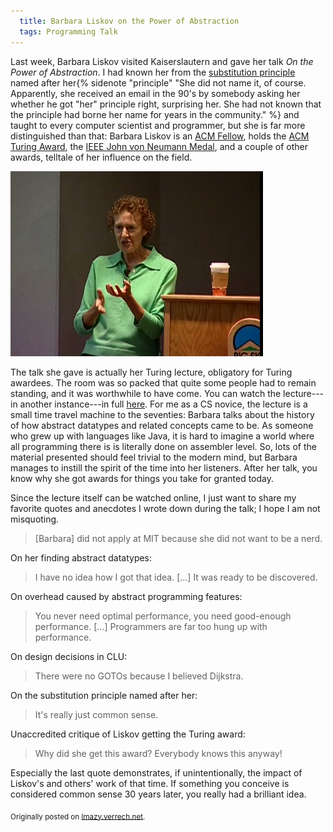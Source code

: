 ```yaml
---
  title: Barbara Liskov on the Power of Abstraction
  tags: Programming Talk
---
```


Last week, Barbara Liskov visited Kaiserslautern and gave her talk <em>On the Power of Abstraction</em>. I had known her from the [substitution principle](http://en.wikipedia.org/wiki/Liskov_substitution_principle) named after her{% sidenote "principle" "She did not name it, of course. Apparently, she received an email in the 90's by somebody asking her whether he got "her" principle right, surprising her. She had not known that the principle had borne her name for years in the community." %} and taught to every computer scientist and programmer, but she is far more distinguished than that: 
Barbara Liskov is an [ACM Fellow](http://fellows.acm.org/fellow_citation.cfm?id=1108679&amp;srt=alpha&amp;alpha=L), holds the [ACM Turing Award](http://awards.acm.org/citation.cfm?id=1108679&amp;srt=alpha&amp;alpha=L&amp;aw=140&amp;ao=AMTURING&amp;yr=2008), the [IEEE John von Neumann Medal](http://www.ieee.org/about/awards/bios/vonneumann_recipients.html#sect7), and a couple of other awards, telltale of her influence on the field.

![](/assets/posts_img/2011-05-30-liskov.png)

The talk she gave is actually her Turing lecture, obligatory for Turing awardees. The room was so packed that quite some people had to remain standing, and it was worthwhile to have come. You can watch the lecture---in another instance---in full [here](http://amturing.acm.org/vp/liskov_1108679.cfm). For me as a CS novice, the lecture is a small time travel machine to the seventies: Barbara talks about the history of how abstract datatypes and related concepts came to be. As someone who grew up with languages like Java, it is hard to imagine a world where all programming there is is literally done on assembler level. So, lots of the material presented should feel trivial to the modern mind, but Barbara manages to instill the spirit of the time into her listeners. After her talk, you know why she got awards for things you take for granted today.

Since the lecture itself can be watched online, I just want to share my favorite quotes and anecdotes I wrote down during the talk; I hope I am not misquoting.

> [Barbara] did not apply at MIT because she did not want to be a nerd.

On her finding abstract datatypes:

> I have no idea how I got that idea. [...] It was ready to be discovered.

On overhead caused by abstract programming features:

> You never need optimal performance, you need good-enough performance. [...] Programmers are far too hung up with performance.

On design decisions in CLU:

> There were no GOTOs because I believed Dijkstra.

On the substitution principle named after her:

> It's really just common sense.

Unaccredited critique of Liskov getting the Turing award:

> Why did she get this award? Everybody knows this anyway!

Especially the last quote demonstrates, if unintentionally, the impact of Liskov's and others' work of that time. If something you conceive is considered common sense 30 years later, you really had a brilliant idea.

<sub>Originally posted on [lmazy.verrech.net](http://lmazy.verrech.net/2011/05/b-liskov-on-the-power-of-abstraction/).</sub>
